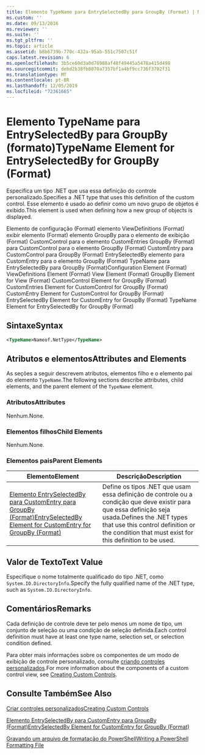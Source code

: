 ```yaml
---
title: Elemento TypeName para EntrySelectedBy para GroupBy (Format) | Microsoft Docs
ms.custom: ''
ms.date: 09/13/2016
ms.reviewer: ''
ms.suite: ''
ms.tgt_pltfrm: ''
ms.topic: article
ms.assetid: b8b6739b-770c-432a-95ab-551c7507c51f
caps.latest.revision: 6
ms.openlocfilehash: 3b5ce60d3a0d76988af48f49445a5478a415d498
ms.sourcegitcommit: debd2b38fb8070a7357bf1a4bf9cc736f3702f31
ms.translationtype: MT
ms.contentlocale: pt-BR
ms.lasthandoff: 12/05/2019
ms.locfileid: "72361665"
---
```

# <a name="typename-element-for-entryselectedby-for-groupby-format"></a><span data-ttu-id="ec739-102">Elemento TypeName para EntrySelectedBy para GroupBy (formato)</span><span class="sxs-lookup"><span data-stu-id="ec739-102">TypeName Element for EntrySelectedBy for GroupBy (Format)</span></span>

<span data-ttu-id="ec739-103">Especifica um tipo .NET que usa essa definição do controle personalizado.</span><span class="sxs-lookup"><span data-stu-id="ec739-103">Specifies a .NET type that uses this definition of the custom control.</span></span> <span data-ttu-id="ec739-104">Esse elemento é usado ao definir como um novo grupo de objetos é exibido.</span><span class="sxs-lookup"><span data-stu-id="ec739-104">This element is used when defining how a new group of objects is displayed.</span></span>

<span data-ttu-id="ec739-105">Elemento de configuração (Format) elemento ViewDefinitions (Format) exibir elemento (Format) elemento GroupBy para o elemento de exibição (Format) CustomControl para o elemento CustomEntries GroupBy (Format) para CustomControl para o elemento GroupBy (Format) CustomEntry para CustomControl para GroupBy (Format) EntrySelectedBy elemento para CustomEntry para o elemento GroupBy (Format) TypeName para EntrySelectedBy para GroupBy (Format)</span><span class="sxs-lookup"><span data-stu-id="ec739-105">Configuration Element (Format) ViewDefinitions Element (Format) View Element (Format) GroupBy Element for View (Format) CustomControl Element for GroupBy (Format) CustomEntries Element for CustomControl for GroupBy (Format) CustomEntry Element for CustomControl for GroupBy (Format) EntrySelectedBy Element for CustomEntry for GroupBy (Format) TypeName Element for EntrySelectedBy for GroupBy (Format)</span></span>

## <a name="syntax"></a><span data-ttu-id="ec739-106">Sintaxe</span><span class="sxs-lookup"><span data-stu-id="ec739-106">Syntax</span></span>

```xml
<TypeName>Nameof.NetType</TypeName>
```

## <a name="attributes-and-elements"></a><span data-ttu-id="ec739-107">Atributos e elementos</span><span class="sxs-lookup"><span data-stu-id="ec739-107">Attributes and Elements</span></span>

<span data-ttu-id="ec739-108">As seções a seguir descrevem atributos, elementos filho e o elemento pai do elemento `TypeName`.</span><span class="sxs-lookup"><span data-stu-id="ec739-108">The following sections describe attributes, child elements, and the parent element of the `TypeName` element.</span></span>

### <a name="attributes"></a><span data-ttu-id="ec739-109">Atributos</span><span class="sxs-lookup"><span data-stu-id="ec739-109">Attributes</span></span>

<span data-ttu-id="ec739-110">Nenhum.</span><span class="sxs-lookup"><span data-stu-id="ec739-110">None.</span></span>

### <a name="child-elements"></a><span data-ttu-id="ec739-111">Elementos filhos</span><span class="sxs-lookup"><span data-stu-id="ec739-111">Child Elements</span></span>

<span data-ttu-id="ec739-112">Nenhum.</span><span class="sxs-lookup"><span data-stu-id="ec739-112">None.</span></span>

### <a name="parent-elements"></a><span data-ttu-id="ec739-113">Elementos pais</span><span class="sxs-lookup"><span data-stu-id="ec739-113">Parent Elements</span></span>

|<span data-ttu-id="ec739-114">Elemento</span><span class="sxs-lookup"><span data-stu-id="ec739-114">Element</span></span>|<span data-ttu-id="ec739-115">Descrição</span><span class="sxs-lookup"><span data-stu-id="ec739-115">Description</span></span>|
|-------------|-----------------|
|[<span data-ttu-id="ec739-116">Elemento EntrySelectedBy para CustomEntry para GroupBy (Format)</span><span class="sxs-lookup"><span data-stu-id="ec739-116">EntrySelectedBy Element for CustomEntry for GroupBy (Format)</span></span>](./entryselectedby-element-for-customentry-for-groupby-format.md)|<span data-ttu-id="ec739-117">Define os tipos .NET que usam essa definição de controle ou a condição que deve existir para que essa definição seja usada.</span><span class="sxs-lookup"><span data-stu-id="ec739-117">Defines the .NET types that use this control definition or the condition that must exist for this definition to be used.</span></span>|

## <a name="text-value"></a><span data-ttu-id="ec739-118">Valor de Texto</span><span class="sxs-lookup"><span data-stu-id="ec739-118">Text Value</span></span>

<span data-ttu-id="ec739-119">Especifique o nome totalmente qualificado do tipo .NET, como `System.IO.DirectoryInfo`.</span><span class="sxs-lookup"><span data-stu-id="ec739-119">Specify the fully qualified name of the .NET type, such as `System.IO.DirectoryInfo`.</span></span>

## <a name="remarks"></a><span data-ttu-id="ec739-120">Comentários</span><span class="sxs-lookup"><span data-stu-id="ec739-120">Remarks</span></span>

<span data-ttu-id="ec739-121">Cada definição de controle deve ter pelo menos um nome de tipo, um conjunto de seleção ou uma condição de seleção definida.</span><span class="sxs-lookup"><span data-stu-id="ec739-121">Each control definition must have at least one type name, selection set, or selection condition defined.</span></span>

<span data-ttu-id="ec739-122">Para obter mais informações sobre os componentes de um modo de exibição de controle personalizado, consulte [criando controles personalizados](./creating-custom-controls.md).</span><span class="sxs-lookup"><span data-stu-id="ec739-122">For more information about the components of a custom control view, see [Creating Custom Controls](./creating-custom-controls.md).</span></span>

## <a name="see-also"></a><span data-ttu-id="ec739-123">Consulte Também</span><span class="sxs-lookup"><span data-stu-id="ec739-123">See Also</span></span>

[<span data-ttu-id="ec739-124">Criar controles personalizados</span><span class="sxs-lookup"><span data-stu-id="ec739-124">Creating Custom Controls</span></span>](./creating-custom-controls.md)

[<span data-ttu-id="ec739-125">Elemento EntrySelectedBy para CustomEntry para GroupBy (Format)</span><span class="sxs-lookup"><span data-stu-id="ec739-125">EntrySelectedBy Element for CustomEntry for GroupBy (Format)</span></span>](./entryselectedby-element-for-customentry-for-groupby-format.md)

[<span data-ttu-id="ec739-126">Gravando um arquivo de formatação do PowerShell</span><span class="sxs-lookup"><span data-stu-id="ec739-126">Writing a PowerShell Formatting File</span></span>](./writing-a-powershell-formatting-file.md)
